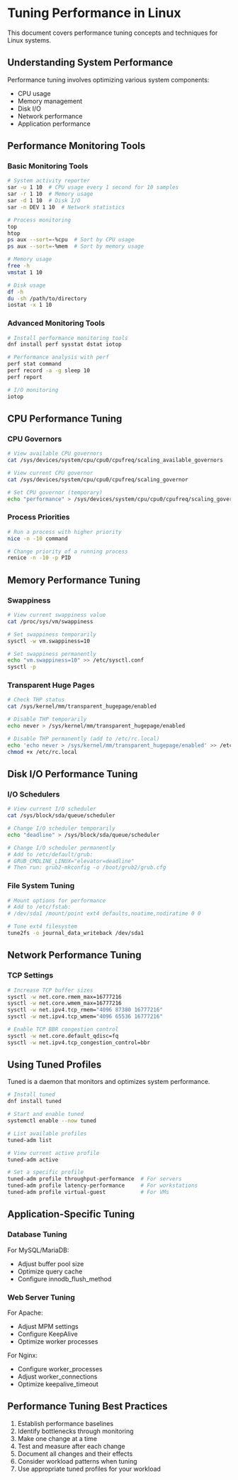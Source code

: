 # Tuning Performance in Linux

This document covers performance tuning concepts and techniques for Linux systems.

## Understanding System Performance

Performance tuning involves optimizing various system components:
- CPU usage
- Memory management
- Disk I/O
- Network performance
- Application performance

## Performance Monitoring Tools

### Basic Monitoring Tools

```bash
# System activity reporter
sar -u 1 10  # CPU usage every 1 second for 10 samples
sar -r 1 10  # Memory usage
sar -d 1 10  # Disk I/O
sar -n DEV 1 10  # Network statistics

# Process monitoring
top
htop
ps aux --sort=-%cpu  # Sort by CPU usage
ps aux --sort=-%mem  # Sort by memory usage

# Memory usage
free -h
vmstat 1 10

# Disk usage
df -h
du -sh /path/to/directory
iostat -x 1 10
```

### Advanced Monitoring Tools

```bash
# Install performance monitoring tools
dnf install perf sysstat dstat iotop

# Performance analysis with perf
perf stat command
perf record -a -g sleep 10
perf report

# I/O monitoring
iotop
```

## CPU Performance Tuning

### CPU Governors

```bash
# View available CPU governors
cat /sys/devices/system/cpu/cpu0/cpufreq/scaling_available_governors

# View current CPU governor
cat /sys/devices/system/cpu/cpu0/cpufreq/scaling_governor

# Set CPU governor (temporary)
echo "performance" > /sys/devices/system/cpu/cpu0/cpufreq/scaling_governor
```

### Process Priorities

```bash
# Run a process with higher priority
nice -n -10 command

# Change priority of a running process
renice -n -10 -p PID
```

## Memory Performance Tuning

### Swappiness

```bash
# View current swappiness value
cat /proc/sys/vm/swappiness

# Set swappiness temporarily
sysctl -w vm.swappiness=10

# Set swappiness permanently
echo "vm.swappiness=10" >> /etc/sysctl.conf
sysctl -p
```

### Transparent Huge Pages

```bash
# Check THP status
cat /sys/kernel/mm/transparent_hugepage/enabled

# Disable THP temporarily
echo never > /sys/kernel/mm/transparent_hugepage/enabled

# Disable THP permanently (add to /etc/rc.local)
echo 'echo never > /sys/kernel/mm/transparent_hugepage/enabled' >> /etc/rc.local
chmod +x /etc/rc.local
```

## Disk I/O Performance Tuning

### I/O Schedulers

```bash
# View current I/O scheduler
cat /sys/block/sda/queue/scheduler

# Change I/O scheduler temporarily
echo "deadline" > /sys/block/sda/queue/scheduler

# Change I/O scheduler permanently
# Add to /etc/default/grub:
# GRUB_CMDLINE_LINUX="elevator=deadline"
# Then run: grub2-mkconfig -o /boot/grub2/grub.cfg
```

### File System Tuning

```bash
# Mount options for performance
# Add to /etc/fstab:
# /dev/sda1 /mount/point ext4 defaults,noatime,nodiratime 0 0

# Tune ext4 filesystem
tune2fs -o journal_data_writeback /dev/sda1
```

## Network Performance Tuning

### TCP Settings

```bash
# Increase TCP buffer sizes
sysctl -w net.core.rmem_max=16777216
sysctl -w net.core.wmem_max=16777216
sysctl -w net.ipv4.tcp_rmem="4096 87380 16777216"
sysctl -w net.ipv4.tcp_wmem="4096 65536 16777216"

# Enable TCP BBR congestion control
sysctl -w net.core.default_qdisc=fq
sysctl -w net.ipv4.tcp_congestion_control=bbr
```

## Using Tuned Profiles

Tuned is a daemon that monitors and optimizes system performance.

```bash
# Install tuned
dnf install tuned

# Start and enable tuned
systemctl enable --now tuned

# List available profiles
tuned-adm list

# View current active profile
tuned-adm active

# Set a specific profile
tuned-adm profile throughput-performance  # For servers
tuned-adm profile latency-performance     # For workstations
tuned-adm profile virtual-guest           # For VMs
```

## Application-Specific Tuning

### Database Tuning

For MySQL/MariaDB:
- Adjust buffer pool size
- Optimize query cache
- Configure innodb_flush_method

### Web Server Tuning

For Apache:
- Adjust MPM settings
- Configure KeepAlive
- Optimize worker processes

For Nginx:
- Configure worker_processes
- Adjust worker_connections
- Optimize keepalive_timeout

## Performance Tuning Best Practices

1. Establish performance baselines
2. Identify bottlenecks through monitoring
3. Make one change at a time
4. Test and measure after each change
5. Document all changes and their effects
6. Consider workload patterns when tuning
7. Use appropriate tuned profiles for your workload